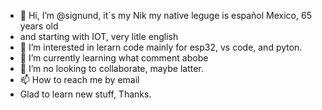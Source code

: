 - 👋 Hi, I’m @signund, it´s my Nik my native leguge is español Mexico, 65 years old
- and starting with IOT, very litle english
- 👀 I’m interested in lerarn code mainly for esp32, vs code, and pyton.
- 🌱 I’m currently learning what comment abobe
- 💞️ I’m no looking to collaborate, maybe latter.
- 📫 How to reach me by email
- Glad to learn new stuff, Thanks.
<!---
signund/signund is a ✨ special ✨ repository because its `README.md` (this file) appears on your GitHub profile.
You can click the Preview link to take a look at your changes.
--->
